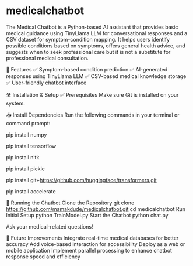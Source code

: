 # medicalchatbot
The Medical Chatbot is a Python-based AI assistant that provides basic medical guidance using TinyLlama LLM for conversational responses and a CSV dataset for symptom-condition mapping. It helps users identify possible conditions based on symptoms, offers general health advice, and suggests when to seek professional care but it is not a substitute for professional medical consultation.

🚀 Features
✅ Symptom-based condition prediction
✅ AI-generated responses using TinyLlama LLM
✅ CSV-based medical knowledge storage
✅ User-friendly chatbot interface

🛠 Installation & Setup
✅ Prerequisites
Make sure Git is installed on your system.

📥 Install Dependencies
Run the following commands in your terminal or command prompt:

pip install numpy

pip install tensorflow

pip install nltk

pip install pickle

pip install git+https://github.com/huggingface/transformers.git

pip install accelerate

🚀 Running the Chatbot
Clone the Repository
git clone https://github.com/mamakdude/medicalchatbot.git
cd medicalchatbot
Run Initial Setup
python TrainModel.py
Start the Chatbot
python chat.py

Ask your medical-related questions!

🔮 Future Improvements
Integrate real-time medical databases for better accuracy
Add voice-based interaction for accessibility
Deploy as a web or mobile application
Implement parallel processing to enhance chatbot response speed and efficiency
